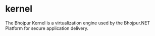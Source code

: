 # kernel
The Bhojpur Kernel is a virtualization engine used by the Bhojpur.NET Platform for secure application delivery.
